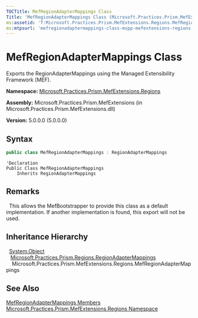 ```yaml
---
TOCTitle: MefRegionAdapterMappings Class
Title: 'MefRegionAdapterMappings Class (Microsoft.Practices.Prism.MefExtensions.Regions)'
ms:assetid: 'T:Microsoft.Practices.Prism.MefExtensions.Regions.MefRegionAdapterMappings'
ms:mtpsurl: 'mefregionadaptermappings-class-mspp-mefextensions-regions.md'
---
```


# MefRegionAdapterMappings Class

Exports the RegionAdapterMappings using the Managed Extensibility Framework (MEF).

**Namespace:** [Microsoft.Practices.Prism.MefExtensions.Regions](/patterns-practices/reference/mspp-mefextensions-regions-namespace)

**Assembly:** Microsoft.Practices.Prism.MefExtensions (in Microsoft.Practices.Prism.MefExtensions.dll)

**Version:** 5.0.0.0 (5.0.0.0)

## Syntax

```C#
public class MefRegionAdapterMappings : RegionAdapterMappings
```

```VB
'Declaration
Public Class MefRegionAdapterMappings
	Inherits RegionAdapterMappings
```


## Remarks

&nbsp;&nbsp;This allows the MefBootstrapper to provide this class as a default implementation. If another implementation is found, this export will not be used.

## Inheritance Hierarchy

&nbsp;&nbsp;[System.Object](http://msdn.microsoft.com/en-us/library/e5kfa45b)<br/>
&nbsp;&nbsp;&nbsp;[Microsoft.Practices.Prism.Regions.RegionAdapterMappings](/patterns-practices/reference/regionadaptermappings-class-mspp-regions)<br/>
&nbsp;&nbsp;&nbsp;&nbsp;Microsoft.Practices.Prism.MefExtensions.Regions.MefRegionAdapterMappings<br/>

## See Also

[MefRegionAdapterMappings Members](/patterns-practices/reference/mefregionadaptermappings-members-mspp-mefextensions-regions)<br/>
[Microsoft.Practices.Prism.MefExtensions.Regions Namespace](/patterns-practices/reference/mspp-mefextensions-regions-namespace)